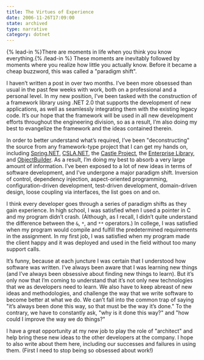 ```yaml
---
title: The Virtues of Experience
date: 2006-11-26T17:09:00
state: archived
type: narrative
category: dotnet
---
```


{% lead-in %}There are moments in life when you think you know everything.{% /lead-in %} These moments are inevitably followed by moments where you realize how little you actually know. Before it became a cheap buzzword, this was called a "paradigm shift".

I haven’t written a post in over two months. I’ve been more obsessed than usual in the past few weeks with work, both on a professional and a personal level. In my new position, I’ve been tasked with the construction of a framework library using .NET 2.0 that supports the development of new applications, as well as seamlessly integrating them with the existing legacy code. It’s our hope that the framework will be used in all new development efforts throughout the engineering division, so as a result, I’m also doing my best to evangelize the framework and the ideas contained therein.

In order to better understand what’s required, I’ve been "deconstructing" the source from any framework-type project that I can get my hands on, including [Spring.NET](http://www.springframework.net/), [CSLA.NET](http://www.lhotka.net/), the [Castle Project](http://www.castleproject.org/), the [Enterprise Library](http://www.gotdotnet.com/codegallery/codegallery.aspx?id=295a464a-6072-4e25-94e2-91be63527327), and [ObjectBuilder](http://www.codeplex.com/ObjectBuilder). As a result, I’m doing my best to absorb a very large amount of information. I’ve been exposed to a lot of new ideas in terms of software development, and I’ve undergone a major paradigm shift. Inversion of control, dependency injection, aspect-oriented programming, configuration-driven development, test-driven development, domain-driven design, loose coupling via interfaces, the list goes on and on.

I think every developer goes through a series of paradigm shifts as they gain experience. In high school, I was satisfied when I used a pointer in C and my program didn’t crash. (Although, as I recall, I didn’t quite understand the difference between the `&`, `*`, and `**` operators.) In college, I was satisfied when my program would compile and fulfill the predetermined requirements in the assignment. In my first job, I was satisfied when my program made the client happy and it was deployed and used in the field without too many support calls.

It’s funny, because at each juncture I was certain that I understood how software was written. I’ve always been aware that I was learning new things (and I’ve always been obsessive about finding new things to learn). But it’s only now that I’m coming to understand that it’s not only new technologies that we as developers need to learn. We also have to keep abreast of new ideas and methodologies, and challenge the way that we write software to become better at what we do. We can’t fall into the common trap of saying "it’s always been done this way, so that must be the way it’s done." To the contrary, we have to constantly ask, "why is it done this way?" and "how could I improve the way we do things?"

I have a great opportunity at my new job to play the role of "architect" and help bring these new ideas to the other developers at the company. I hope to also write about them here, including our successes and failures in using them. (First I need to stop being so obsessed about work!)
